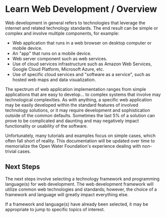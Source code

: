 # Learn Web Development / Overview

Web development in general refers to technologies that leverage the internet and related
technology standards.
The end result can be simple or complex and involve multiple components, for example:

* Web application that runs in a web browser on desktop computer or mobile device.
* An "app" that runs on a mobile device.
* Web server component such as web services.
* Use of cloud services infrastructure such as Amazon Web Services, Google Cloud Platform, Microsoft Azure, etc.
* Use of specific cloud services and "software as a service", such as hosted web maps and data visualization.

The spectrum of web application implementation ranges from simple applications that are easy to develop...
to complex systems that involve may technological complexities.
As with anything, a specific web application may be easily developed within the standard features of involved
technology solutions, or it may require development and sophistication outside of the common defaults.
Sometimes the last 5% of a solution can prove to be complicated and daunting and may
negatively impact functionality or usability of the software.

Unfortunately, many tutorials and examples focus on simple cases, which often fall short of reality.
This documentation will be updated over time to memorialize the Open Water Foundation's experience
dealing with non-trivial cases.

## Next Steps

The next steps involve selecting a technology framework and programming language(s) for web development.
The web development framework will utilize common web technologies and standards;
however, the choice of a framework and language will greatly impact everything else.

If a framework and language(s) have already been selected, it may be appropriate to jump to
specific topics of interest.
